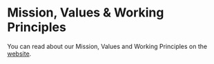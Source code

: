 # Mission, Values & Working Principles

You can read about our Mission, Values and Working Principles on the [website](https://codeyourfuture.io/about/).
